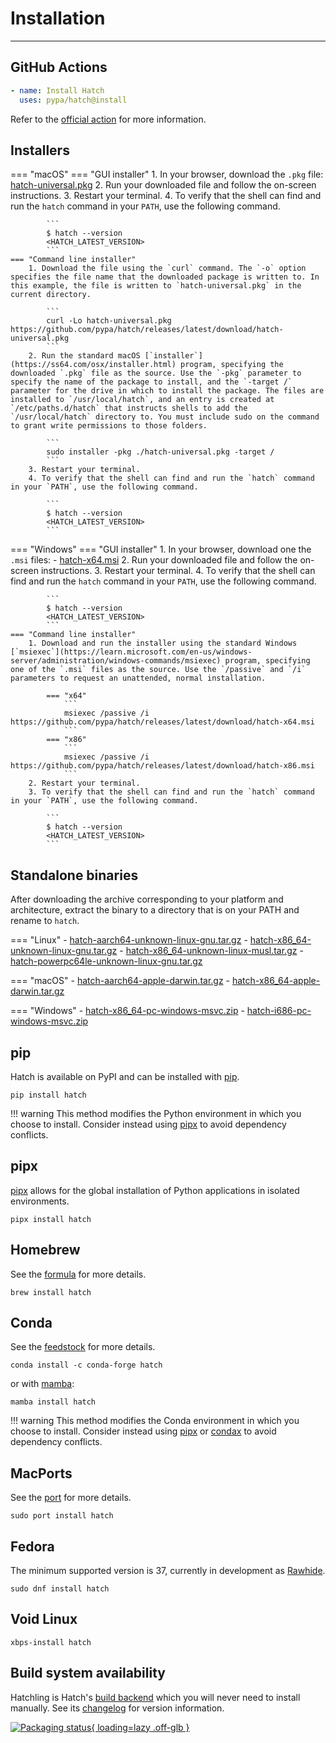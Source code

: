 # Installation

-----

## GitHub Actions

```yaml
- name: Install Hatch
  uses: pypa/hatch@install
```

Refer to the [official action](https://github.com/pypa/hatch/tree/install) for more information.

## Installers

=== "macOS"
    === "GUI installer"
        1. In your browser, download the `.pkg` file: [hatch-universal.pkg](https://github.com/pypa/hatch/releases/latest/download/hatch-universal.pkg)
        2. Run your downloaded file and follow the on-screen instructions.
        3. Restart your terminal.
        4. To verify that the shell can find and run the `hatch` command in your `PATH`, use the following command.

            ```
            $ hatch --version
            <HATCH_LATEST_VERSION>
            ```
    === "Command line installer"
        1. Download the file using the `curl` command. The `-o` option specifies the file name that the downloaded package is written to. In this example, the file is written to `hatch-universal.pkg` in the current directory.

            ```
            curl -Lo hatch-universal.pkg https://github.com/pypa/hatch/releases/latest/download/hatch-universal.pkg
            ```
        2. Run the standard macOS [`installer`](https://ss64.com/osx/installer.html) program, specifying the downloaded `.pkg` file as the source. Use the `-pkg` parameter to specify the name of the package to install, and the `-target /` parameter for the drive in which to install the package. The files are installed to `/usr/local/hatch`, and an entry is created at `/etc/paths.d/hatch` that instructs shells to add the `/usr/local/hatch` directory to. You must include sudo on the command to grant write permissions to those folders.

            ```
            sudo installer -pkg ./hatch-universal.pkg -target /
            ```
        3. Restart your terminal.
        4. To verify that the shell can find and run the `hatch` command in your `PATH`, use the following command.

            ```
            $ hatch --version
            <HATCH_LATEST_VERSION>
            ```

=== "Windows"
    === "GUI installer"
        1. In your browser, download one the `.msi` files:
              - [hatch-x64.msi](https://github.com/pypa/hatch/releases/latest/download/hatch-x64.msi)
        2. Run your downloaded file and follow the on-screen instructions.
        3. Restart your terminal.
        4. To verify that the shell can find and run the `hatch` command in your `PATH`, use the following command.

            ```
            $ hatch --version
            <HATCH_LATEST_VERSION>
            ```
    === "Command line installer"
        1. Download and run the installer using the standard Windows [`msiexec`](https://learn.microsoft.com/en-us/windows-server/administration/windows-commands/msiexec) program, specifying one of the `.msi` files as the source. Use the `/passive` and `/i` parameters to request an unattended, normal installation.

            === "x64"
                ```
                msiexec /passive /i https://github.com/pypa/hatch/releases/latest/download/hatch-x64.msi
                ```
            === "x86"
                ```
                msiexec /passive /i https://github.com/pypa/hatch/releases/latest/download/hatch-x86.msi
                ```
        2. Restart your terminal.
        3. To verify that the shell can find and run the `hatch` command in your `PATH`, use the following command.

            ```
            $ hatch --version
            <HATCH_LATEST_VERSION>
            ```

## Standalone binaries

After downloading the archive corresponding to your platform and architecture, extract the binary to a directory that is on your PATH and rename to `hatch`.

=== "Linux"
    - [hatch-aarch64-unknown-linux-gnu.tar.gz](https://github.com/pypa/hatch/releases/latest/download/hatch-aarch64-unknown-linux-gnu.tar.gz)
    - [hatch-x86_64-unknown-linux-gnu.tar.gz](https://github.com/pypa/hatch/releases/latest/download/hatch-x86_64-unknown-linux-gnu.tar.gz)
    - [hatch-x86_64-unknown-linux-musl.tar.gz](https://github.com/pypa/hatch/releases/latest/download/hatch-x86_64-unknown-linux-musl.tar.gz)
    - [hatch-powerpc64le-unknown-linux-gnu.tar.gz](https://github.com/pypa/hatch/releases/latest/download/hatch-powerpc64le-unknown-linux-gnu.tar.gz)

=== "macOS"
    - [hatch-aarch64-apple-darwin.tar.gz](https://github.com/pypa/hatch/releases/latest/download/hatch-aarch64-apple-darwin.tar.gz)
    - [hatch-x86_64-apple-darwin.tar.gz](https://github.com/pypa/hatch/releases/latest/download/hatch-x86_64-apple-darwin.tar.gz)

=== "Windows"
    - [hatch-x86_64-pc-windows-msvc.zip](https://github.com/pypa/hatch/releases/latest/download/hatch-x86_64-pc-windows-msvc.zip)
    - [hatch-i686-pc-windows-msvc.zip](https://github.com/pypa/hatch/releases/latest/download/hatch-i686-pc-windows-msvc.zip)

## pip

Hatch is available on PyPI and can be installed with [pip](https://github.com/pypa/pip).

```
pip install hatch
```

!!! warning
    This method modifies the Python environment in which you choose to install. Consider instead using [pipx](#pipx) to avoid dependency conflicts.

## pipx

[pipx](https://github.com/pypa/pipx) allows for the global installation of Python applications in isolated environments.

```
pipx install hatch
```

## Homebrew

See the [formula](https://formulae.brew.sh/formula/hatch) for more details.

```
brew install hatch
```

## Conda

See the [feedstock](https://github.com/conda-forge/hatch-feedstock) for more details.

```
conda install -c conda-forge hatch
```

or with [mamba](https://github.com/mamba-org/mamba):

```
mamba install hatch
```

!!! warning
    This method modifies the Conda environment in which you choose to install. Consider instead using [pipx](#pipx) or [condax](https://github.com/mariusvniekerk/condax) to avoid dependency conflicts.

## MacPorts

See the [port](https://ports.macports.org/port/hatch/) for more details.

```
sudo port install hatch
```

## Fedora

The minimum supported version is 37, currently in development as [Rawhide](https://docs.fedoraproject.org/en-US/releases/rawhide/).

```
sudo dnf install hatch
```

## Void Linux

```
xbps-install hatch
```

## Build system availability

Hatchling is Hatch's [build backend](config/build.md#build-system) which you will never need to install manually. See its [changelog](history/hatchling.md) for version information.

[![Packaging status](https://repology.org/badge/vertical-allrepos/hatchling.svg){ loading=lazy .off-glb }](https://repology.org/project/hatchling/versions)
